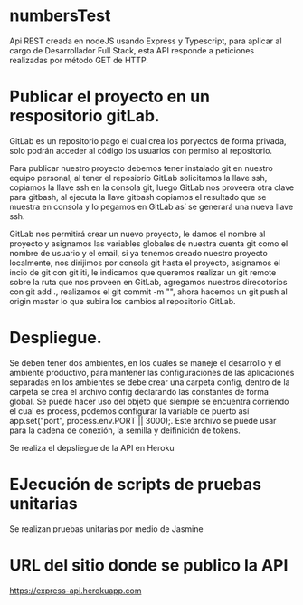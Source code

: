 # numbersTest
Api REST creada en nodeJS usando Express y Typescript, para aplicar al cargo de Desarrollador Full Stack, esta API responde a peticiones realizadas por método GET de HTTP.


# Publicar el proyecto en un respositorio gitLab.
GitLab es un repositorio pago el cual crea los poryectos de forma privada, solo podrán acceder al código los usuarios con permiso al repositorio.

Para publicar nuestro proyecto debemos tener instalado git en nuestro equipo personal, al tener el reposiorio GitLab solicitamos la llave ssh, copiamos la llave ssh en la consola git, luego GitLab nos proveera otra clave para gitbash, al ejecuta la llave gitbash copiamos el resultado que se muestra en consola y lo pegamos en GitLab así se generará una nueva llave ssh.

GitLab nos permitirá crear un nuevo proyecto, le damos el nombre al proyecto y asignamos las variables globales de nuestra cuenta git como el nombre de usuario y el email, si ya tenemos creado nuestro proyecto localmente, nos dirijimos por consola git hasta el proyecto, asignamos el incio de git con git iti, le indicamos que queremos realizar un git remote sobre la ruta que nos proveen en GitLab, agregamos nuestros direcotorios con git add ., realizamos el git commit -m "", ahora hacemos un git push al origin master lo que subira los cambios al repositorio GitLab.


# Despliegue.

Se deben tener dos ambientes, en los cuales se maneje el desarrollo y el ambiente productivo, para mantener las configuraciones de las aplicaciones separadas en los ambientes se debe crear una carpeta config, dentro de la carpeta se crea el archivo config declarando las constantes de forma global. Se puede hacer uso del objeto que siempre se encuentra corriendo el cual es process, podemos configurar la variable de puerto así app.set("port", process.env.PORT || 3000);. Este archivo se puede usar para la cadena de conexión, la semilla y deifinición de tokens.

Se realiza el depsliegue de la API en Heroku

# EJecución de scripts de pruebas unitarias

Se realizan pruebas unitarias por medio de Jasmine

# URL del sitio donde se publico la API 

https://express-api.herokuapp.com